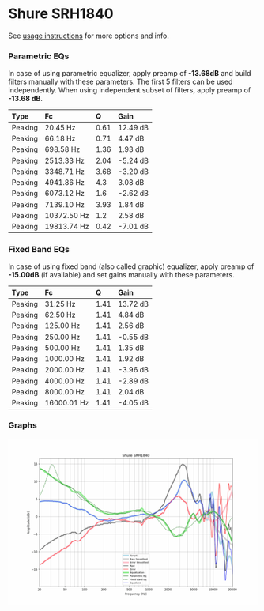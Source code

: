 # Shure SRH1840
See [usage instructions](https://github.com/jaakkopasanen/AutoEq#usage) for more options and info.

### Parametric EQs
In case of using parametric equalizer, apply preamp of **-13.68dB** and build filters manually
with these parameters. The first 5 filters can be used independently.
When using independent subset of filters, apply preamp of **-13.68 dB**.

| Type    | Fc          |    Q | Gain     |
|:--------|:------------|:-----|:---------|
| Peaking | 20.45 Hz    | 0.61 | 12.49 dB |
| Peaking | 66.18 Hz    | 0.71 | 4.47 dB  |
| Peaking | 698.58 Hz   | 1.36 | 1.93 dB  |
| Peaking | 2513.33 Hz  | 2.04 | -5.24 dB |
| Peaking | 3348.71 Hz  | 3.68 | -3.20 dB |
| Peaking | 4941.86 Hz  | 4.3  | 3.08 dB  |
| Peaking | 6073.12 Hz  | 1.6  | -2.62 dB |
| Peaking | 7139.10 Hz  | 3.93 | 1.84 dB  |
| Peaking | 10372.50 Hz | 1.2  | 2.58 dB  |
| Peaking | 19813.74 Hz | 0.42 | -7.01 dB |

### Fixed Band EQs
In case of using fixed band (also called graphic) equalizer, apply preamp of **-15.00dB**
(if available) and set gains manually with these parameters.

| Type    | Fc          |    Q | Gain     |
|:--------|:------------|:-----|:---------|
| Peaking | 31.25 Hz    | 1.41 | 13.72 dB |
| Peaking | 62.50 Hz    | 1.41 | 4.84 dB  |
| Peaking | 125.00 Hz   | 1.41 | 2.56 dB  |
| Peaking | 250.00 Hz   | 1.41 | -0.55 dB |
| Peaking | 500.00 Hz   | 1.41 | 1.35 dB  |
| Peaking | 1000.00 Hz  | 1.41 | 1.92 dB  |
| Peaking | 2000.00 Hz  | 1.41 | -3.96 dB |
| Peaking | 4000.00 Hz  | 1.41 | -2.89 dB |
| Peaking | 8000.00 Hz  | 1.41 | 2.04 dB  |
| Peaking | 16000.01 Hz | 1.41 | -4.05 dB |

### Graphs
![](./Shure%20SRH1840.png)